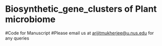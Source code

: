 # Biosynthetic_gene_clusters of Plant microbiome
#Code for Manuscript
#Please email us at arijitmukherjee@u.nus.edu for any queries
